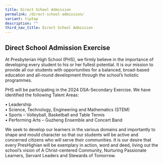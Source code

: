 ```yaml
---
title: Direct School Admission
permalink: /direct-school-admission/
variant: tiptap
description: ""
third_nav_title: Direct School Admission
---
```

<h2>Direct School Admission Exercise</h2>
<p>At Presbyterian High School (PHS), we firmly believe in the importance
of developing every student to his or her fullest potential. It is our
mission to provide all our students with opportunities for a balanced,
broad-based education and all-round development through the school’s holistic
programmes.</p>
<p>PHS will be participating in the 2024 DSA-Secondary Exercise. We have
identified the following Talent Areas:&nbsp;</p>
<p>• Leadership
<br>• Science, Technology, Engineering and Mathematics (STEM)
<br>• Sports – Volleyball, Basketball and Table Tennis
<br>• Performing Arts – Guzheng Ensemble and Concert Band</p>
<p>We seek to develop our learners in the various domains and importantly
to shape and mould character so that our students will be active and concerned
citizens who will serve their communities. It is our desire that every
PresHighian will be exemplary in action, word and deed, living out the
school’s vision of A Christ-centered Community, Nurturing Passionate Learners,
Servant Leaders and Stewards of Tomorrow.</p>